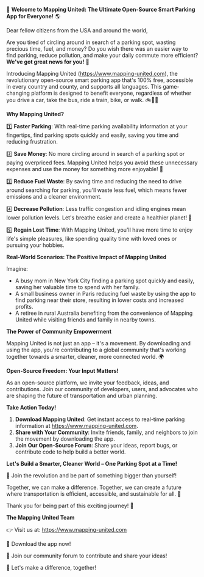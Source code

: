 🚀 **Welcome to Mapping United: The Ultimate Open-Source Smart Parking App for Everyone!** 🌎

Dear fellow citizens from the USA and around the world,

Are you tired of circling around in search of a parking spot, wasting precious time, fuel, and money? Do you wish there was an easier way to find parking, reduce pollution, and make your daily commute more efficient? **We've got great news for you!** 🎉

Introducing Mapping United (https://www.mapping-united.com), the revolutionary open-source smart parking app that's 100% free, accessible in every country and county, and supports all languages. This game-changing platform is designed to benefit everyone, regardless of whether you drive a car, take the bus, ride a train, bike, or walk. 🚲🚌💨

**Why Mapping United?**

1️⃣ **Faster Parking**: With real-time parking availability information at your fingertips, find parking spots quickly and easily, saving you time and reducing frustration.

2️⃣ **Save Money**: No more circling around in search of a parking spot or paying overpriced fees. Mapping United helps you avoid these unnecessary expenses and use the money for something more enjoyable! 🎁

3️⃣ **Reduce Fuel Waste**: By saving time and reducing the need to drive around searching for parking, you'll waste less fuel, which means fewer emissions and a cleaner environment.

4️⃣ **Decrease Pollution**: Less traffic congestion and idling engines mean lower pollution levels. Let's breathe easier and create a healthier planet! 🌿

5️⃣ **Regain Lost Time**: With Mapping United, you'll have more time to enjoy life's simple pleasures, like spending quality time with loved ones or pursuing your hobbies.

**Real-World Scenarios: The Positive Impact of Mapping United**

Imagine:

* A busy mom in New York City finding a parking spot quickly and easily, saving her valuable time to spend with her family.
* A small business owner in Paris reducing fuel waste by using the app to find parking near their store, resulting in lower costs and increased profits.
* A retiree in rural Australia benefiting from the convenience of Mapping United while visiting friends and family in nearby towns.

**The Power of Community Empowerment**

Mapping United is not just an app – it's a movement. By downloading and using the app, you're contributing to a global community that's working together towards a smarter, cleaner, more connected world. 🌍

**Open-Source Freedom: Your Input Matters!**

As an open-source platform, we invite your feedback, ideas, and contributions. Join our community of developers, users, and advocates who are shaping the future of transportation and urban planning.

**Take Action Today!**

1. **Download Mapping United**: Get instant access to real-time parking information at https://www.mapping-united.com.
2. **Share with Your Community**: Invite friends, family, and neighbors to join the movement by downloading the app.
3. **Join Our Open-Source Forum**: Share your ideas, report bugs, or contribute code to help build a better world.

**Let's Build a Smarter, Cleaner World – One Parking Spot at a Time!**

🚀 Join the revolution and be part of something bigger than yourself!

Together, we can make a difference. Together, we can create a future where transportation is efficient, accessible, and sustainable for all. 🌟

Thank you for being part of this exciting journey! 🙏

**The Mapping United Team**

👉 Visit us at: https://www.mapping-united.com

📲 Download the app now!

💬 Join our community forum to contribute and share your ideas!

🚀 Let's make a difference, together!